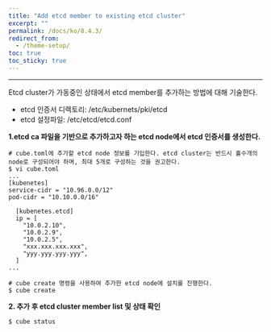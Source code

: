 ```yaml
---
title: "Add etcd member to existing etcd cluster"
excerpt: ""
permalink: /docs/ko/8.4.3/
redirect_from:
  - /theme-setup/
toc: true
toc_sticky: true
---
```


---
Etcd cluster가 가동중인 상태에서 etcd member를 추가하는 방법에 대해 기술한다.

* etcd 인증서 디렉토리: /etc/kubernets/pki/etcd
* etcd 설정파일: /etc/etcd/etcd.conf

**1.etcd ca 파일을 기반으로 추가하고자 하는 etcd node에서 etcd 인증서를 생성한다.**

```
# cube.toml에 추가할 etcd node 정보를 기입한다. etcd cluster는 반드시 홀수개의 node로 구성되어야 하며, 최대 5개로 구성하는 것을 권고한다.
$ vi cube.toml
...
[kubenetes]
service-cidr = "10.96.0.0/12"
pod-cidr = "10.10.0.0/16"

  [kubenetes.etcd]
  ip = [
    "10.0.2.10",
    "10.0.2.9",
    "10.0.2.5",
    "xxx.xxx.xxx.xxx",
    "yyy.yyy.yyy.yyy",            
  ]
...

# cube create 명령을 사용하여 추가한 etcd node에 설치를 진행한다.
$ cube create
```

**2. 추가 후 etcd cluster member list 및 상태 확인**

```
$ cube status
```
